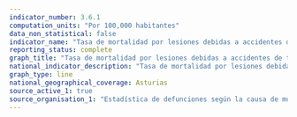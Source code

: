 ```yaml
---
indicator_number: 3.6.1
computation_units: "Por 100,000 habitantes"
data_non_statistical: false
indicator_name: "Tasa de mortalidad por lesiones debidas a accidentes de tráfico"
reporting_status: complete
graph_title: "Tasa de mortalidad por lesiones debidas a accidentes de tráfico"
national_indicator_description: "Tasa de mortalidad por lesiones debidas a accidentes de tráfico"
graph_type: line
national_geographical_coverage: Asturias
source_active_1: true
source_organisation_1: "Estadística de defunciones según la causa de muerte, INE"
---
```

